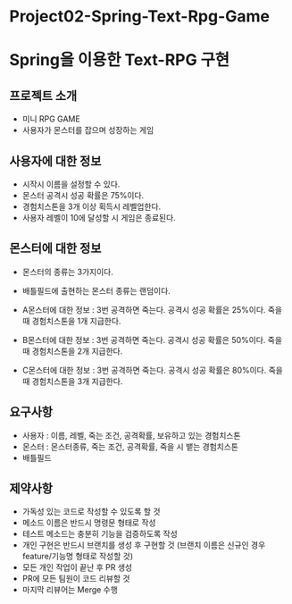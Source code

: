# Project02-Spring-Text-Rpg-Game

# Spring을 이용한 Text-RPG 구현

## 프로젝트 소개
- 미니 RPG GAME
- 사용자가 몬스터를 잡으며 성장하는 게임

## 사용자에 대한 정보
- 시작시 이름을 설정할 수 있다.
- 몬스터 공격시 성공 확률은 75%이다.
- 경험치스톤을 3개 이상 획득시 레벨업한다.
- 사용자 레벨이 10에 달성할 시 게임은 종료된다.

## 몬스터에 대한 정보
- 몬스터의 종류는 3가지이다.
- 배틀필드에 출현하는 몬스터 종류는 랜덤이다.

- A몬스터에 대한 정보 : 3번 공격하면 죽는다. 공격시 성공 확률은 25%이다. 죽을 때 경험치스톤을 1개 지급한다.
- B몬스터에 대한 정보 : 3번 공격하면 죽는다. 공격시 성공 확률은 50%이다. 죽을 때 경험치스톤을 2개 지급한다.
- C몬스터에 대한 정보 : 3번 공격하면 죽는다. 공격시 성공 확률은 80%이다. 죽을 때 경험치스톤을 3개 지급한다.


## 요구사항
- 사용자 : 이름, 레벨, 죽는 조건, 공격확률, 보유하고 있는 경험치스톤
- 몬스터 : 몬스터종류, 죽는 조건, 공격확률, 죽을 시 뱉는 경험치스톤
- 배틀필드



## 제약사항
- 가독성 있는 코드로 작성할 수 있도록 할 것
- 메소드 이름은 반드시 명령문 형태로 작성
- 테스트 메소드는 충분히 기능을 검증하도록 작성
- 개인 구현은 반드시 브랜치를 생성 후 구현할 것
  (브랜치 이름은 신규인 경우 feature/기능명 형태로 작성할 것)
- 모든 개인 작업이 끝난 후 PR 생성
- PR에 모든 팀원이 코드 리뷰할 것
- 마지막 리뷰어는 Merge 수행

